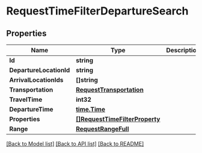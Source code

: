 # RequestTimeFilterDepartureSearch

## Properties
Name | Type | Description | Notes
------------ | ------------- | ------------- | -------------
**Id** | **string** |  | 
**DepartureLocationId** | **string** |  | 
**ArrivalLocationIds** | **[]string** |  | 
**Transportation** | [**RequestTransportation**](RequestTransportation.md) |  | 
**TravelTime** | **int32** |  | 
**DepartureTime** | [**time.Time**](time.Time.md) |  | 
**Properties** | [**[]RequestTimeFilterProperty**](RequestTimeFilterProperty.md) |  | 
**Range** | [**RequestRangeFull**](RequestRangeFull.md) |  | [optional] 

[[Back to Model list]](../README.md#documentation-for-models) [[Back to API list]](../README.md#documentation-for-api-endpoints) [[Back to README]](../README.md)


